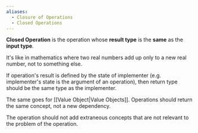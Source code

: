 ```yaml
---
aliases:
  - Closure of Operations
  - Closed Operations
---
```

**Closed Operation** is the operation whose **result type** is the **same** as the **input type**.

It's like in mathematics where two real numbers add up only to a new real number, not to something else.

If operation's result is defined by the state of implementer (e.g. implementer's state is the argument of an operation), then return type should be the same type as the implementer.

The same goes for [[Value Object|Value Objects]]. Operations should return the same concept, not a new dependency.

The operation should not add extraneous concepts that are not relevant to the problem of the operation.

